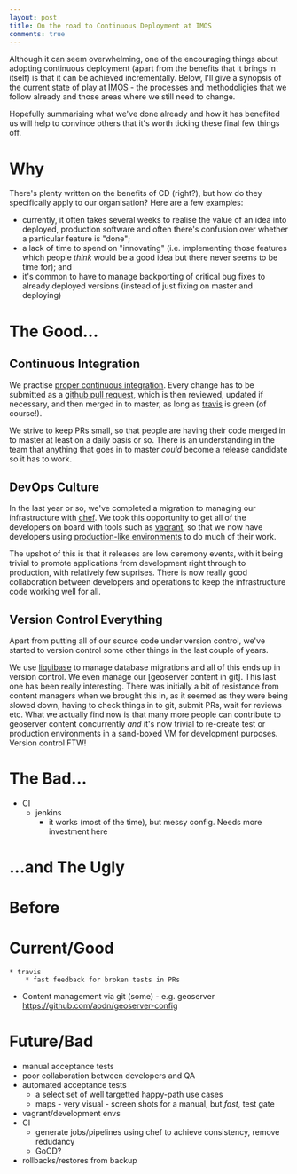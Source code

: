 ```yaml
---
layout: post
title: On the road to Continuous Deployment at IMOS
comments: true
---
```


Although it can seem overwhelming, one of the encouraging things about adopting continuous deployment (apart from the benefits that it brings in itself) is that it can be achieved incrementally.  Below, I'll give a synopsis of the current state of play at [IMOS]() - the processes and methodoligies that we follow already and those areas where we still need to change.

Hopefully summarising what we've done already and how it has benefited us will help to convince others that it's worth ticking these final few things off.


# Why
There's plenty written on the benefits of CD (right?), but how do they specifically apply to our organisation?  Here are a few examples:

* currently, it often takes several weeks to realise the value of an idea into deployed, production software and often there's confusion over whether a particular feature is "done";
* a lack of time to spend on "innovating" (i.e. implementing those features which people *think* would be a good idea but there never seems to be time for); and
* it's common to have to manage backporting of critical bug fixes to already deployed versions (instead of just fixing on master and deploying)

# The Good...
## Continuous Integration
We practise [proper continuous integration]().  Every change has to be submitted as a [github pull request](), which is then reviewed, updated if necessary, and then merged in to master, as long as [travis]() is green (of course!).

We strive to keep PRs small, so that people are having their code merged in to master at least on a daily basis or so.  There is an understanding in the team that anything that goes in to master *could* become a release candidate so it has to work.

## DevOps Culture
In the last year or so, we've completed a migration to managing our infrastructure with [chef]().  We took this opportunity to get all of the developers on board with tools such as [vagrant](), so that we now have developers using [production-like environments]() to do much of their work.

The upshot of this is that it releases are low ceremony events, with it being trivial to promote applications from development right through to production, with relatively few suprises.  There is now really good collaboration between developers and operations to keep the infrastructure code working well for all.

## Version Control Everything
Apart from putting all of our source code under version control, we've started to version control some other things in the last couple of years.

We use [liquibase]() to manage database migrations and all of this ends up in version control.  We even manage our [geoserver content in git].  This last one has been really interesting.  There was initially a bit of resistance from content managers when we brought this in, as it seemed as they were being slowed down, having to check things in to git, submit PRs, wait for reviews etc.  What we actually find now is that many more people can contribute to geoserver content concurrently *and* it's now trivial to re-create test or production environments in a sand-boxed VM for development purposes. Version control FTW!
 


# The Bad...
* CI
	* jenkins
		* it works (most of the time), but messy config.  Needs more investment here
		
		
# ...and The Ugly

# Before

# Current/Good

	

	* travis
		* fast feedback for broken tests in PRs
* Content management via git (some) - e.g. geoserver https://github.com/aodn/geoserver-config	

# Future/Bad
* manual acceptance tests
* poor collaboration between developers and QA
* automated acceptance tests
	* a select set of well targetted happy-path use cases
	* maps - very visual - screen shots for a manual, but *fast*, test gate
* vagrant/development envs
* CI
	* generate jobs/pipelines using chef to achieve consistency, remove redudancy
	* GoCD?
* rollbacks/restores from backup
	
